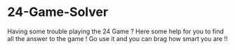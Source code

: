 # 24-Game-Solver

Having some trouble playing the 24 Game ? 
Here some help for you to find all the answer to the game !
Go use it and you can brag how smart you are !!
